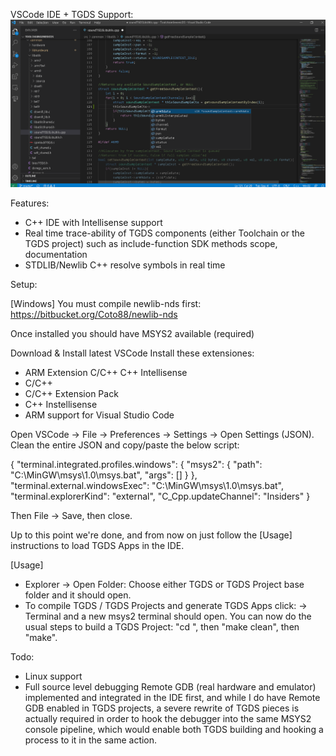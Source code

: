 VSCode IDE + TGDS Support:
![ToolchainGenericDS](img/vscodeide.png)

Features:

- C++ IDE with Intellisense support 
- Real time trace-ability of TGDS components (either Toolchain or the TGDS project) such as include-function SDK methods scope, documentation
- STDLIB/Newlib C++ resolve symbols in real time

Setup:


[Windows]
You must compile newlib-nds first:
https://bitbucket.org/Coto88/newlib-nds

Once installed you should have MSYS2 available (required)

Download & Install latest VSCode 
Install these extensiones:
- ARM Extension C/C++ C++ Intellisense
- C/C++
- C/C++ Extension Pack
- C++ Instellisense
- ARM support for Visual Studio Code

Open VSCode -> File -> Preferences -> Settings -> Open Settings (JSON). Clean the entire JSON and copy/paste the below script:

{
    "terminal.integrated.profiles.windows": {
        "msys2": {
            "path": "C:\\MinGW\\msys\\1.0\\msys.bat",
            "args": []
        }
    },
    "terminal.external.windowsExec": "C:\\MinGW\\msys\\1.0\\msys.bat",
    "terminal.explorerKind": "external",
    "C_Cpp.updateChannel": "Insiders"
}

Then File -> Save, then close. 

Up to this point we're done, and from now on just follow the [Usage] instructions to load TGDS Apps in the IDE.

[Usage]
- Explorer -> Open Folder: Choose either TGDS or TGDS Project base folder and it should open.
- To compile TGDS / TGDS Projects and generate TGDS Apps click: 
  -> Terminal
  and a new msys2 terminal should open. You can now do the usual steps to build a TGDS Project: "cd <PathToTGDSProject>", then "make clean", then "make".


Todo:
- Linux support
- Full source level debugging Remote GDB (real hardware and emulator) implemented and integrated in the IDE first, 
and while I do have Remote GDB enabled in TGDS projects, a severe rewrite of TGDS pieces is actually required in order to hook the debugger into the same MSYS2 console 
pipeline, which would enable both TGDS building and hooking a process to it in the same action.
